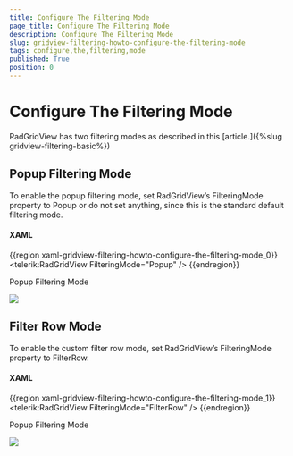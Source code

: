 ```yaml
---
title: Configure The Filtering Mode
page_title: Configure The Filtering Mode
description: Configure The Filtering Mode
slug: gridview-filtering-howto-configure-the-filtering-mode
tags: configure,the,filtering,mode
published: True
position: 0
---
```


# Configure The Filtering Mode


RadGridView has two filtering modes as described in this [article.]({%slug gridview-filtering-basic%})

## Popup Filtering Mode

To enable the popup filtering mode, set RadGridView’s FilteringMode property to Popup or do not set anything, since this is the standard default filtering mode.

#### __XAML__

{{region xaml-gridview-filtering-howto-configure-the-filtering-mode_0}}
	<telerik:RadGridView FilteringMode="Popup" />
{{endregion}}

Popup Filtering Mode

![](images/gridview_filtering_basic_01.png)

## Filter Row Mode

To enable the custom filter row mode, set RadGridView’s FilteringMode property to FilterRow.

#### __XAML__

{{region xaml-gridview-filtering-howto-configure-the-filtering-mode_1}}
	<telerik:RadGridView FilteringMode="FilterRow" />
{{endregion}}


Popup Filtering Mode

![](images/gridview_filtering_basic_02.png)

